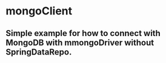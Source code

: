 # mongoClient

## Simple example for how to connect with MongoDB with mmongoDriver without SpringDataRepo.
